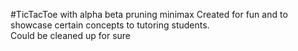 #TicTacToe with alpha beta pruning minimax
Created for fun and to showcase certain concepts to tutoring students.  
Could be cleaned up for sure
